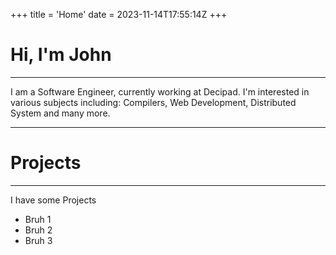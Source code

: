 +++
title = 'Home'
date = 2023-11-14T17:55:14Z
+++

# Hi, I'm John

---

I am a Software Engineer, currently working at Decipad. I'm interested in various subjects including: Compilers, Web Development, Distributed System and many more.

---

# Projects

---

I have some Projects

- Bruh 1
- Bruh 2
- Bruh 3
